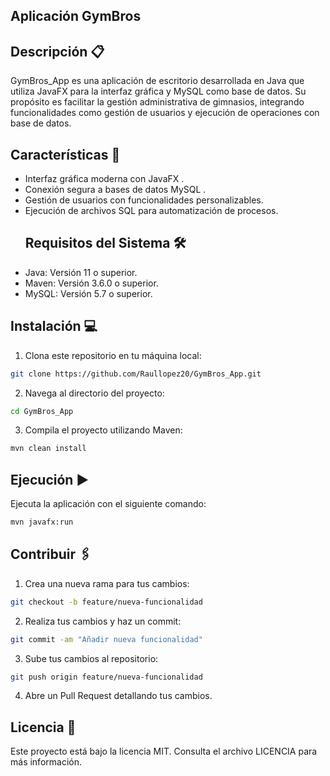 ## Aplicación GymBros

## Descripción 📋

GymBros_App es una aplicación de escritorio desarrollada en Java que utiliza JavaFX para la interfaz gráfica y MySQL
como base de datos. Su propósito es facilitar la gestión administrativa de gimnasios, integrando funcionalidades como
gestión de usuarios y ejecución de operaciones con base de datos.

## Características 🚀

- Interfaz gráfica moderna con JavaFX .
- Conexión segura a bases de datos MySQL .
- Gestión de usuarios con funcionalidades personalizables.
- Ejecución de archivos SQL para automatización de procesos.
  ## Requisitos del Sistema 🛠️
- Java: Versión 11 o superior.
- Maven: Versión 3.6.0 o superior.
- MySQL: Versión 5.7 o superior.

## Instalación 💻

1. Clona este repositorio en tu máquina local:
```sh
git clone https://github.com/Raullopez20/GymBros_App.git  
```
2. Navega al directorio del proyecto:
```sh
cd GymBros_App  
```

3. Compila el proyecto utilizando Maven:
```sh
mvn clean install  
```
## Ejecución ▶️

Ejecuta la aplicación con el siguiente comando:
``` sh
mvn javafx:run
```
## Contribuir 🖇️
1. Crea una nueva rama para tus cambios:
``` sh
git checkout -b feature/nueva-funcionalidad  
```
2. Realiza tus cambios y haz un commit:
``` sh
git commit -am "Añadir nueva funcionalidad"  
```

3. Sube tus cambios al repositorio:
``` sh
git push origin feature/nueva-funcionalidad  
```
4. Abre un Pull Request detallando tus cambios.

## Licencia 📜

Este proyecto está bajo la licencia MIT. Consulta el archivo LICENCIA para más información.
